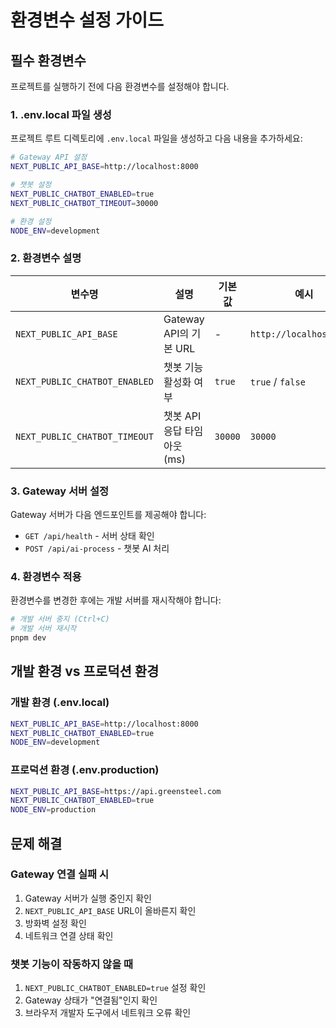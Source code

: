 # 환경변수 설정 가이드

## 필수 환경변수

프로젝트를 실행하기 전에 다음 환경변수를 설정해야 합니다.

### 1. .env.local 파일 생성

프로젝트 루트 디렉토리에 `.env.local` 파일을 생성하고 다음 내용을 추가하세요:

```bash
# Gateway API 설정
NEXT_PUBLIC_API_BASE=http://localhost:8000

# 챗봇 설정
NEXT_PUBLIC_CHATBOT_ENABLED=true
NEXT_PUBLIC_CHATBOT_TIMEOUT=30000

# 환경 설정
NODE_ENV=development
```

### 2. 환경변수 설명

| 변수명 | 설명 | 기본값 | 예시 |
|--------|------|--------|------|
| `NEXT_PUBLIC_API_BASE` | Gateway API의 기본 URL | - | `http://localhost:8000` |
| `NEXT_PUBLIC_CHATBOT_ENABLED` | 챗봇 기능 활성화 여부 | `true` | `true` / `false` |
| `NEXT_PUBLIC_CHATBOT_TIMEOUT` | 챗봇 API 응답 타임아웃 (ms) | `30000` | `30000` |

### 3. Gateway 서버 설정

Gateway 서버가 다음 엔드포인트를 제공해야 합니다:

- `GET /api/health` - 서버 상태 확인
- `POST /api/ai-process` - 챗봇 AI 처리

### 4. 환경변수 적용

환경변수를 변경한 후에는 개발 서버를 재시작해야 합니다:

```bash
# 개발 서버 중지 (Ctrl+C)
# 개발 서버 재시작
pnpm dev
```

## 개발 환경 vs 프로덕션 환경

### 개발 환경 (.env.local)
```bash
NEXT_PUBLIC_API_BASE=http://localhost:8000
NEXT_PUBLIC_CHATBOT_ENABLED=true
NODE_ENV=development
```

### 프로덕션 환경 (.env.production)
```bash
NEXT_PUBLIC_API_BASE=https://api.greensteel.com
NEXT_PUBLIC_CHATBOT_ENABLED=true
NODE_ENV=production
```

## 문제 해결

### Gateway 연결 실패 시
1. Gateway 서버가 실행 중인지 확인
2. `NEXT_PUBLIC_API_BASE` URL이 올바른지 확인
3. 방화벽 설정 확인
4. 네트워크 연결 상태 확인

### 챗봇 기능이 작동하지 않을 때
1. `NEXT_PUBLIC_CHATBOT_ENABLED=true` 설정 확인
2. Gateway 상태가 "연결됨"인지 확인
3. 브라우저 개발자 도구에서 네트워크 오류 확인
